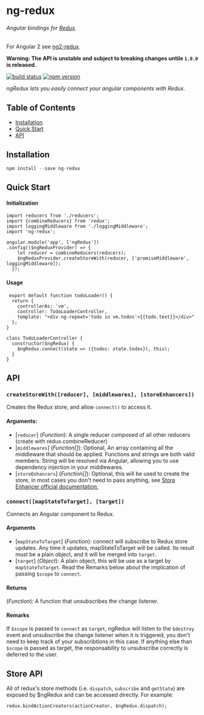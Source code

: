 # ng-redux
###### Angular bindings for [Redux](https://github.com/gaearon/redux).

For Angular 2 see [ng2-redux](https://github.com/wbuchwalter/ng2-redux).

**Warning: The API is unstable and subject to breaking changes untile `1.0.0` is released.**

[![build status](https://img.shields.io/travis/wbuchwalter/ng-redux/master.svg?style=flat-square)](https://travis-ci.org/wbuchwalter/ng-redux)
[![npm version](https://img.shields.io/npm/v/ng-redux.svg?style=flat-square)](https://www.npmjs.com/package/ng-redux)


*ngRedux lets you easily connect your angular components with Redux.*


## Table of Contents

- [Installation](#installation)
- [Quick Start](#quick-start)
- [API](#api)

## Installation
```js
npm install --save ng-redux
```

## Quick Start

#### Initialization

```JS
import reducers from './reducers';
import {combineReducers} from 'redux';
import loggingMiddleware from './loggingMiddleware';
import 'ng-redux';

angular.module('app', ['ngRedux'])
.config(($ngReduxProvider) => {
    let reducer = combineReducers(reducers);
    $ngReduxProvider.createStoreWith(reducer, ['promiseMiddleware', loggingMiddleware]);
  });
```

#### Usage
```JS
 export default function todoLoader() {
  return {
    controllerAs: 'vm',
    controller: TodoLoaderController,
    template: "<div ng-repeat='todo in vm.todos'>{{todo.text}}</div>"
  };
}

class TodoLoaderController {
  constructor($ngRedux) {
    $ngRedux.connect(state => ({todos: state.todos}), this);
  }
}
```

## API

### `createStoreWith([reducer], [middlewares], [storeEnhancers])`

Creates the Redux store, and allow `connect()` to access it.

#### Arguments: 
* [`reducer`] \(*Function*): A single reducer composed of all other reducers (create with redux.combineReducer)
* [`middlewares`] \(*Function[]*): Optional, An array containing all the middleware that should be applied. Functions and strings are both valid members. String will be resolved via Angular, allowing you to use dependency injection in your middlewares.
* [`storeEnhancers`] \(*Function[]*): Optional, this will be used to create the store, in most cases you don't need to pass anything, see [Store Enhancer official documentation.](http://rackt.github.io/redux/docs/Glossary.html#store-enhancer)


### `connect([mapStateToTarget], [target])`

Connects an Angular component to Redux.

#### Arguments
* [`mapStateToTarget`] \(*Function*): connect will subscribe to Redux store updates. Any time it updates, mapStateToTarget will be called. Its result must be a plain object, and it will be merged into `target`.
* [`target`] \(*Object*): A plain object, this will be use as a target by `mapStateToTarget`. Read the Remarks below about the implication of passing `$scope` to `connect`.

#### Returns
(*Function*): A function that unsubscribes the change listener.

#### Remarks
If `$scope` is passed to `connect` as `target`, ngRedux will listen to the `$destroy` event and unsubscribe the change listener when it is triggered, you don't need to keep track of your subscribtions in this case.
If anything else than `$scope` is passed as target, the responsability to unsubscribe correctly is deferred to the user.

## Store API
All of redux's store methods (i.e. `dispatch`, `subscribe` and `getState`) are exposed by $ngRedux and can be accessed directly. For example:

```JS
redux.bindActionCreators(actionCreator, $ngRedux.dispatch);
```
